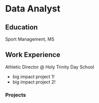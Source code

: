 # Data Analyst

## Education
Sport Management, MS

## Work Experience
Athletic Director @ Holy Trinity Day School
- big impact project 1!
- big impact project 2!

### Projects
